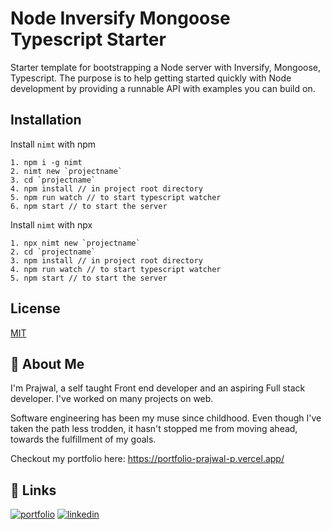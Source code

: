 
# Node Inversify Mongoose Typescript Starter

Starter template for bootstrapping a Node server with Inversify, Mongoose, Typescript. The purpose is to help getting started quickly with Node development by providing a runnable API with examples you can build on.



## Installation

Install `nimt` with npm

    1. npm i -g nimt
    2. nimt new `projectname`
    3. cd `projectname`
    4. npm install // in project root directory
    5. npm run watch // to start typescript watcher
    6. npm start // to start the server

Install `nimt` with npx

    1. npx nimt new `projectname`
    2. cd `projectname`
    3. npm install // in project root directory
    4. npm run watch // to start typescript watcher
    5. npm start // to start the server

## License

[MIT](https://choosealicense.com/licenses/mit/)


## 🚀 About Me
I'm Prajwal, a self taught Front end developer and an aspiring Full stack developer. I've worked on many projects on web.

Software engineering has been my muse since childhood. Even though I've taken the path less trodden, it hasn't stopped me from moving ahead, towards the fulfillment of my goals.

Checkout my portfolio here: https://portfolio-prajwal-p.vercel.app/


## 🔗 Links
[![portfolio](https://img.shields.io/badge/my_portfolio-000?style=for-the-badge&logo=ko-fi&logoColor=white)](https://portfolio-prajwal-p.vercel.app/)
[![linkedin](https://img.shields.io/badge/linkedin-0A66C2?style=for-the-badge&logo=linkedin&logoColor=white)](https://www.linkedin.com/in/prajwalp264/)
